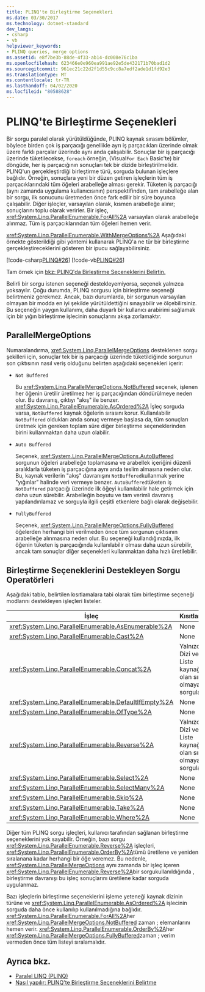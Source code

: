 ```yaml
---
title: PLINQ'te Birleştirme Seçenekleri
ms.date: 03/30/2017
ms.technology: dotnet-standard
dev_langs:
- csharp
- vb
helpviewer_keywords:
- PLINQ queries, merge options
ms.assetid: e8f7be3b-88de-4f33-ab14-dc008e76c1ba
ms.openlocfilehash: 623466e0e960ea991ae92e5de432171b70bad1d2
ms.sourcegitcommit: 961ec21c22d2f1d55c9cc8a7edf2ade1d1fd92e3
ms.translationtype: MT
ms.contentlocale: tr-TR
ms.lasthandoff: 04/02/2020
ms.locfileid: "80588628"
---
```

# <a name="merge-options-in-plinq"></a>PLINQ'te Birleştirme Seçenekleri
Bir sorgu paralel olarak yürütüldüğünde, PLINQ kaynak sırasını bölümler, böylece birden çok iş parçacığı genellikle ayrı iş parçacıkları üzerinde olmak üzere farklı parçalar üzerinde aynı anda çalışabilir. Sonuçlar bir iş parçacığı üzerinde tüketilecekse, `foreach` örneğin, (Visual`For Each` Basic'te) bir döngüde, her iş parçacığının sonuçları tek bir dizide birleştirilmelidir. PLINQ'un gerçekleştirdiği birleştirme türü, sorguda bulunan işleçlere bağlıdır. Örneğin, sonuçlara yeni bir düzen getiren işleçlerin tüm iş parçacıklarındaki tüm öğeleri arabelleğe alması gerekir. Tüketen iş parçacığı (aynı zamanda uygulama kullanıcısının) perspektifinden, tam arabelleğe alan bir sorgu, ilk sonucunu üretmeden önce fark edilir bir süre boyunca çalışabilir. Diğer işleçler, varsayılan olarak, kısmen arabelleğe alınır; sonuçlarını toplu olarak verirler. Bir işleç, <xref:System.Linq.ParallelEnumerable.ForAll%2A> varsayılan olarak arabelleğe alınmaz. Tüm iş parçacıklarından tüm öğeleri hemen verir.  
  
 <xref:System.Linq.ParallelEnumerable.WithMergeOptions%2A> Aşağıdaki örnekte gösterildiği gibi yöntemi kullanarak PLINQ'a ne tür bir birleştirme gerçekleştireceklerini gösteren bir ipucu sağlayabilirsiniz.  
  
 [!code-csharp[PLINQ#26](../../../samples/snippets/csharp/VS_Snippets_Misc/plinq/cs/plinqsamples.cs#26)]
 [!code-vb[PLINQ#26](../../../samples/snippets/visualbasic/VS_Snippets_Misc/plinq/vb/plinq2_vb.vb#26)]  
  
 Tam örnek için [bkz: PLINQ'da Birleştirme Seçeneklerini Belirtin.](../../../docs/standard/parallel-programming/how-to-specify-merge-options-in-plinq.md)  
  
 Belirli bir sorgu istenen seçeneği destekleyemiyorsa, seçenek yalnızca yoksayılır. Çoğu durumda, PLINQ sorgusu için birleştirme seçeneği belirtmeniz gerekmez. Ancak, bazı durumlarda, bir sorgunun varsayılan olmayan bir modda en iyi şekilde yürütüldettiğini sınayabilir ve ölçebilirsiniz. Bu seçeneğin yaygın kullanımı, daha duyarlı bir kullanıcı arabirimi sağlamak için bir yığın birleştirme işlecinin sonuçlarını akışa zorlamaktır.  
  
## <a name="parallelmergeoptions"></a>ParallelMergeOptions  
 Numaralandırma, <xref:System.Linq.ParallelMergeOptions> desteklenen sorgu şekilleri için, sonuçlar tek bir iş parçacığı üzerinde tüketildiğinde sorgunun son çıktısının nasıl veriş olduğunu belirten aşağıdaki seçenekleri içerir:  
  
- `Not Buffered`  
  
     Bu <xref:System.Linq.ParallelMergeOptions.NotBuffered> seçenek, işlenen her öğenin üretilir üretilmez her iş parçacığından döndürülmeye neden olur. Bu davranış, çıktıyı "akış" ile benzer. <xref:System.Linq.ParallelEnumerable.AsOrdered%2A> İşleç sorguda varsa, `NotBuffered` kaynak öğelerin sırasını korur. Kullanılabilir `NotBuffered` oldukları anda sonuç vermeye başlasa da, tüm sonuçları üretmek için gereken toplam süre diğer birleştirme seçeneklerinden birini kullanmaktan daha uzun olabilir.  
  
- `Auto Buffered`  
  
     Seçenek, <xref:System.Linq.ParallelMergeOptions.AutoBuffered> sorgunun öğeleri arabelleğe toplamasına ve arabellek içeriğini düzenli aralıklarla tüketen iş parçacığına aynı anda teslim almasına neden olur. Bu, kaynak verilerin "akış" davranışını `NotBuffered`kullanmak yerine "yığınlar" halinde veri vermeye benzer. `AutoBuffered`tüketen iş `NotBuffered` parçacığı üzerinde ilk öğeyi kullanılabilir hale getirmek için daha uzun sürebilir. Arabelleğin boyutu ve tam verimli davranış yapılandırılamaz ve sorguyla ilgili çeşitli etkenlere bağlı olarak değişebilir.  
  
- `FullyBuffered`  
  
     Seçenek, <xref:System.Linq.ParallelMergeOptions.FullyBuffered> öğelerden herhangi biri verilmeden önce tüm sorgunun çıktısının arabelleğe alınmasına neden olur. Bu seçeneği kullandığınızda, ilk öğenin tüketen iş parçacığında kullanılabilir olması daha uzun sürebilir, ancak tam sonuçlar diğer seçenekleri kullanmaktan daha hızlı üretilebilir.  
  
## <a name="query-operators-that-support-merge-options"></a>Birleştirme Seçeneklerini Destekleyen Sorgu Operatörleri  
 Aşağıdaki tablo, belirtilen kısıtlamalara tabi olarak tüm birleştirme seçeneği modlarını destekleyen işleçleri listeler.  
  
|İşleç|Kısıtlamalar|  
|--------------|------------------|  
|<xref:System.Linq.ParallelEnumerable.AsEnumerable%2A>|None|  
|<xref:System.Linq.ParallelEnumerable.Cast%2A>|None|  
|<xref:System.Linq.ParallelEnumerable.Concat%2A>|Yalnızca Bir Dizi veya Liste kaynağı olan sıralı olmayan sorgular.|  
|<xref:System.Linq.ParallelEnumerable.DefaultIfEmpty%2A>|None|  
|<xref:System.Linq.ParallelEnumerable.OfType%2A>|None|  
|<xref:System.Linq.ParallelEnumerable.Reverse%2A>|Yalnızca Bir Dizi veya Liste kaynağı olan sıralı olmayan sorgular.|  
|<xref:System.Linq.ParallelEnumerable.Select%2A>|None|  
|<xref:System.Linq.ParallelEnumerable.SelectMany%2A>|None|  
|<xref:System.Linq.ParallelEnumerable.Skip%2A>|None|  
|<xref:System.Linq.ParallelEnumerable.Take%2A>|None|  
|<xref:System.Linq.ParallelEnumerable.Where%2A>|None|  
  
 Diğer tüm PLINQ sorgu işleçleri, kullanıcı tarafından sağlanan birleştirme seçeneklerini yok sayabilir. Örneğin, bazı sorgu <xref:System.Linq.ParallelEnumerable.Reverse%2A> işleçleri, <xref:System.Linq.ParallelEnumerable.OrderBy%2A>tümü üretilene ve yeniden sıralanana kadar herhangi bir öğe veremez. Bu nedenle, <xref:System.Linq.ParallelMergeOptions> aynı zamanda bir işleç içeren <xref:System.Linq.ParallelEnumerable.Reverse%2A>bir sorgukullanıldığında , birleştirme davranışı bu işleç sonuçlarını üretilene kadar sorguda uygulanmaz.  
  
 Bazı işleçlerin birleştirme seçeneklerini işleme yeteneği kaynak dizinin türüne ve <xref:System.Linq.ParallelEnumerable.AsOrdered%2A> işlecinin sorguda daha önce kullanılıp kullanılmadığına bağlıdır. <xref:System.Linq.ParallelEnumerable.ForAll%2A>her <xref:System.Linq.ParallelMergeOptions.NotBuffered> zaman ; elemanlarını hemen verir. <xref:System.Linq.ParallelEnumerable.OrderBy%2A>her <xref:System.Linq.ParallelMergeOptions.FullyBuffered>zaman ; verim vermeden önce tüm listeyi sıralamalıdır.  
  
## <a name="see-also"></a>Ayrıca bkz.

- [Paralel LINQ (PLINQ)](../../../docs/standard/parallel-programming/introduction-to-plinq.md)
- [Nasıl yapılır: PLINQ'te Birleştirme Seçeneklerini Belirtme](../../../docs/standard/parallel-programming/how-to-specify-merge-options-in-plinq.md)
